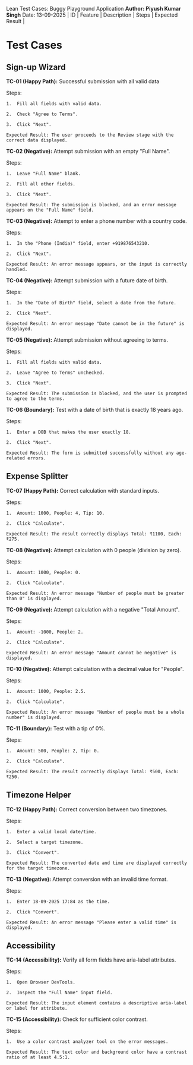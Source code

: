 Lean Test Cases: Buggy Playground Application
**Author: Piyush Kumar Singh**
Date: 13-09-2025
| ID | Feature | Description | Steps | Expected Result |

# Test Cases

## Sign-up Wizard

**TC-01 (Happy Path):** Successful submission with all valid data

Steps:

    1.  Fill all fields with valid data.

    2.  Check "Agree to Terms".

    3.  Click "Next".

    Expected Result: The user proceeds to the Review stage with the correct data displayed.

**TC-02 (Negative):** Attempt submission with an empty "Full Name".

Steps:

    1.  Leave "Full Name" blank.

    2.  Fill all other fields.

    3.  Click "Next".

    Expected Result: The submission is blocked, and an error message appears on the "Full Name" field.

**TC-03 (Negative):** Attempt to enter a phone number with a country code.

Steps:

    1.  In the "Phone (India)" field, enter +919876543210.

    2.  Click "Next".

    Expected Result: An error message appears, or the input is correctly handled.

**TC-04 (Negative):** Attempt submission with a future date of birth.

Steps:

    1.  In the "Date of Birth" field, select a date from the future.

    2.  Click "Next".

    Expected Result: An error message "Date cannot be in the future" is displayed.

**TC-05 (Negative):** Attempt submission without agreeing to terms.

Steps:

    1.  Fill all fields with valid data.

    2.  Leave "Agree to Terms" unchecked.

    3.  Click "Next".

    Expected Result: The submission is blocked, and the user is prompted to agree to the terms.

**TC-06 (Boundary):** Test with a date of birth that is exactly 18 years ago.

Steps:

    1.  Enter a DOB that makes the user exactly 18.

    2.  Click "Next".

    Expected Result: The form is submitted successfully without any age-related errors.

## Expense Splitter

**TC-07 (Happy Path):** Correct calculation with standard inputs.

Steps:

    1.  Amount: 1000, People: 4, Tip: 10.

    2.  Click "Calculate".

    Expected Result: The result correctly displays Total: ₹1100, Each: ₹275.

**TC-08 (Negative):** Attempt calculation with 0 people (division by zero).

Steps:

    1.  Amount: 1000, People: 0.

    2.  Click "Calculate".

    Expected Result: An error message "Number of people must be greater than 0" is displayed.

**TC-09 (Negative):** Attempt calculation with a negative "Total Amount".

Steps:

    1.  Amount: -1000, People: 2.

    2.  Click "Calculate".

    Expected Result: An error message "Amount cannot be negative" is displayed.

**TC-10 (Negative):** Attempt calculation with a decimal value for "People".

Steps:

    1.  Amount: 1000, People: 2.5.

    2.  Click "Calculate".

    Expected Result: An error message "Number of people must be a whole number" is displayed.

**TC-11 (Boundary):** Test with a tip of 0%.

Steps:

    1.  Amount: 500, People: 2, Tip: 0.

    2.  Click "Calculate".

    Expected Result: The result correctly displays Total: ₹500, Each: ₹250.

## Timezone Helper

**TC-12 (Happy Path):** Correct conversion between two timezones.

Steps:

    1.  Enter a valid local date/time.

    2.  Select a target timezone.

    3.  Click "Convert".

    Expected Result: The converted date and time are displayed correctly for the target timezone.

**TC-13 (Negative):** Attempt conversion with an invalid time format.

Steps:

    1.  Enter 18-09-2025 17:84 as the time.

    2.  Click "Convert".

    Expected Result: An error message "Please enter a valid time" is displayed.

## Accessibility

**TC-14 (Accessibility):** Verify all form fields have aria-label attributes.

Steps:

    1.  Open Browser DevTools.

    2.  Inspect the "Full Name" input field.

    Expected Result: The input element contains a descriptive aria-label or label for attribute.

**TC-15 (Accessibility):** Check for sufficient color contrast.

Steps:

    1.  Use a color contrast analyzer tool on the error messages.

    Expected Result: The text color and background color have a contrast ratio of at least 4.5:1.
